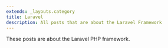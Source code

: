 ```yaml
---
extends: _layouts.category
title: Laravel
description: All posts that are about the Laravel Framework
---
```


These posts are about the Laravel PHP framework.

